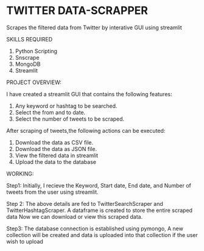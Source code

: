 # TWITTER DATA-SCRAPPER
Scrapes the filtered data from Twitter by interative GUI using streamlit

SKILLS REQUIRED
1. Python Scripting
2. Snscrape
3. MongoDB
4. Streamlit

PROJECT OVERVIEW:

I have created a streamlit GUI that contains the following features:

1. Any keyword or hashtag to be searched.
2. Select the from and to date.
3. Select the number of tweets to be scraped.

After scraping of tweets,the following actions can be executed:
1. Download the data as CSV file.
2. Download the data as JSON file.
3. View the filtered data in streamlit
4. Upload the data to the database

WORKING:

Step1: Initially, I recieve the Keyword, Start date, End date, and Number of tweets from the user using streamlit.

Step 2: The above details are fed to TwitterSearchScraper and TwitterHashtagScraper. A dataframe is created to store the entire scraped data Now we can download or view this scraped data.

Step3: The database connection is established using pymongo, A new collection will be created and data is uploaded into that collection if the user wish to upload
